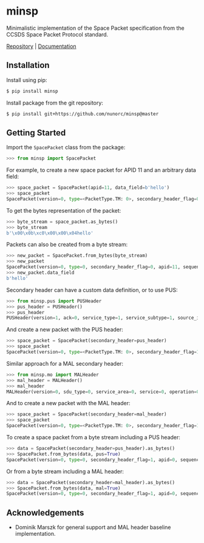 
# minsp

Minimalistic implementation of the Space Packet specification from the CCSDS Space Packet Protocol standard.

[Repository](https://github.com/nunorc/minsp) | [Documentation](https://nunorc.github.io/minsp)

## Installation

Install using pip:

```bash
$ pip install minsp
```

Install package from the git repository:

```bash
$ pip install git+https://github.com/nunorc/minsp@master
```

## Getting Started

Import the `SpacePacket` class from the package:

```python
>>> from minsp import SpacePacket
```

For example, to create a new space packet for APID 11 and an arbitrary data field:

```python
>>> space_packet = SpacePacket(apid=11, data_field=b'hello')
>>> space_packet
SpacePacket(version=0, type=<PacketType.TM: 0>, secondary_header_flag=0, apid=11, sequence_flags=3, sequence_count=0, data_length=4, secondary_header=b'', data_field=b'hello')
```

To get the bytes representation of the packet:

```python
>>> byte_stream = space_packet.as_bytes()
>>> byte_stream
b'\x00\x0b\xc0\x00\x00\x04hello'
```

Packets can also be created from a byte stream:

```python
>>> new_packet = SpacePacket.from_bytes(byte_stream)
>>> new_packet
SpacePacket(version=0, type=0, secondary_header_flag=0, apid=11, sequence_flags=3, sequence_count=0, data_length=4, secondary_header=b'', data_field=b'hello')
>>> new_packet.data_field
b'hello'
```

Secondary header can have a custom data definition, or to use PUS:

```python
>>> from minsp.pus import PUSHeader
>>> pus_header = PUSHeader()
>>> pus_header
PUSHeader(version=1, ack=0, service_type=1, service_subtype=1, source_id=0, has_time=False, cuc_time=b'')
```

And create a new packet with the PUS header:

```python
>>> space_packet = SpacePacket(secondary_header=pus_header)
>>> space_packet
SpacePacket(version=0, type=<PacketType.TM: 0>, secondary_header_flag=1, apid=0, sequence_flags=3, sequence_count=0, data_length=3, secondary_header=PUSHeader(version=1, ack=0, service_type=1, service_subtype=1, source_id=0, has_time=False, cuc_time=b''), data_field=b'')
```

Similar approach for a MAL secondary header:

```python
>>> from minsp.mo import MALHeader
>>> mal_header = MALHeader()
>>> mal_header
MALHeader(version=0, sdu_type=0, service_area=0, service=0, operation=0, area_version=0, is_error=0, qos_level=0, session=0, secondary_apid=0, secondary_apid_qualifier=0, transaction_id=0, source_id_flag=0, destination_id_flag=0, priority_flag=0, timestamp_flag=0, network_zone_flag=0, session_name_flag=0, domain_flag=0, authentication_id_flag=0, source_id=0, destination_id=0, segment_counter=0, priority=0, timestamp=None, network_zone='', session_name='', domain='', authentication_id='')
```

And to create a new packet with the MAL header:

```python
>>> space_packet = SpacePacket(secondary_header=mal_header)
>>> space_packet
SpacePacket(version=0, type=<PacketType.TM: 0>, secondary_header_flag=1, apid=0, sequence_flags=3, sequence_count=0, data_length=20, secondary_header=MALHeader(version=0, sdu_type=0, service_area=0, service=0, operation=0, area_version=0, is_error=0, qos_level=0, session=0, secondary_apid=0, secondary_apid_qualifier=0, transaction_id=0, source_id_flag=0, destination_id_flag=0, priority_flag=0, timestamp_flag=0, network_zone_flag=0, session_name_flag=0, domain_flag=0, authentication_id_flag=0, source_id=0, destination_id=0, segment_counter=0, priority=0, timestamp=None, network_zone='', session_name='', domain='', authentication_id=''), data_field=b'')
```

To create a space packet from a byte stream including a PUS header:

```python
>>> data = SpacePacket(secondary_header=pus_header).as_bytes()
>>> SpacePacket.from_bytes(data, pus=True)
SpacePacket(version=0, type=0, secondary_header_flag=1, apid=0, sequence_flags=3, sequence_count=0, data_length=3, secondary_header=PUSHeader(version=1, ack=0, service_type=1, service_subtype=1, source_id=0, has_time=False, cuc_time=b''), data_field=b'')
```

Or from a byte stream including a MAL header:

```python
>>> data = SpacePacket(secondary_header=mal_header).as_bytes()
>>> SpacePacket.from_bytes(data, mal=True)
SpacePacket(version=0, type=0, secondary_header_flag=1, apid=0, sequence_flags=3, sequence_count=0, data_length=20, secondary_header=MALHeader(version=0, sdu_type=0, service_area=0, service=0, operation=0, area_version=0, is_error=0, qos_level=0, session=0, secondary_apid=0, secondary_apid_qualifier=0, transaction_id=0, source_id_flag=0, destination_id_flag=0, priority_flag=0, timestamp_flag=0, network_zone_flag=0, session_name_flag=0, domain_flag=0, authentication_id_flag=0, source_id=0, destination_id=0, segment_counter=0, priority=0, timestamp=None, network_zone='', session_name='', domain='', authentication_id=''), data_field=b'')
```

## Acknowledgements

* Dominik Marszk for general support and MAL header baseline implementation.
